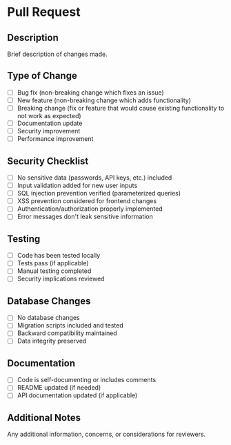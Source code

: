 # Pull Request

## Description
Brief description of changes made.

## Type of Change
- [ ] Bug fix (non-breaking change which fixes an issue)
- [ ] New feature (non-breaking change which adds functionality)
- [ ] Breaking change (fix or feature that would cause existing functionality to not work as expected)
- [ ] Documentation update
- [ ] Security improvement
- [ ] Performance improvement

## Security Checklist
- [ ] No sensitive data (passwords, API keys, etc.) included
- [ ] Input validation added for new user inputs
- [ ] SQL injection prevention verified (parameterized queries)
- [ ] XSS prevention considered for frontend changes
- [ ] Authentication/authorization properly implemented
- [ ] Error messages don't leak sensitive information

## Testing
- [ ] Code has been tested locally
- [ ] Tests pass (if applicable)
- [ ] Manual testing completed
- [ ] Security implications reviewed

## Database Changes
- [ ] No database changes
- [ ] Migration scripts included and tested
- [ ] Backward compatibility maintained
- [ ] Data integrity preserved

## Documentation
- [ ] Code is self-documenting or includes comments
- [ ] README updated (if needed)
- [ ] API documentation updated (if applicable)

## Additional Notes
Any additional information, concerns, or considerations for reviewers.
